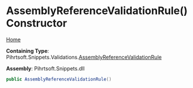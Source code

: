 # AssemblyReferenceValidationRule\(\) Constructor

[Home](../../../../../README.md#_top)

**Containing Type**: Pihrtsoft\.Snippets\.Validations\.[AssemblyReferenceValidationRule](../README.md#_top)

**Assembly**: Pihrtsoft\.Snippets\.dll

```csharp
public AssemblyReferenceValidationRule()
```

